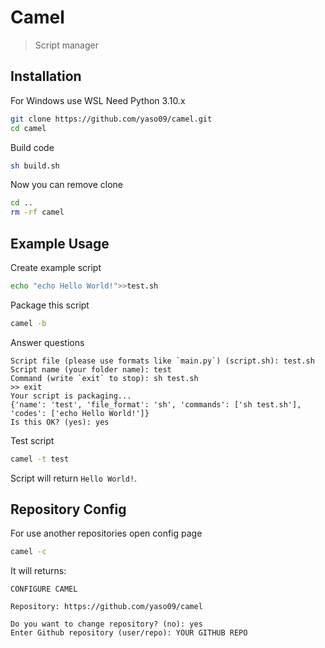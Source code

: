 # Camel
> Script manager

## Installation
For Windows use WSL
Need Python 3.10.x
```bash
git clone https://github.com/yaso09/camel.git
cd camel
```
Build code
```bash
sh build.sh
```
Now you can remove clone
```bash
cd ..
rm -rf camel
```

## Example Usage
Create example script
```bash
echo "echo Hello World!">>test.sh
```
Package this script
```bash
camel -b
```
Answer questions
```
Script file (please use formats like `main.py`) (script.sh): test.sh
Script name (your folder name): test
Command (write `exit` to stop): sh test.sh
>> exit
Your script is packaging...
{'name': 'test', 'file_format': 'sh', 'commands': ['sh test.sh'], 'codes': ['echo Hello World!']}
Is this OK? (yes): yes
```
Test script
```bash
camel -t test
```
Script will return `Hello World!`.

## Repository Config
For use another repositories open config page
```bash
camel -c
```
It will returns:
```
CONFIGURE CAMEL

Repository: https://github.com/yaso09/camel

Do you want to change repository? (no): yes
Enter Github repository (user/repo): YOUR GITHUB REPO
```

